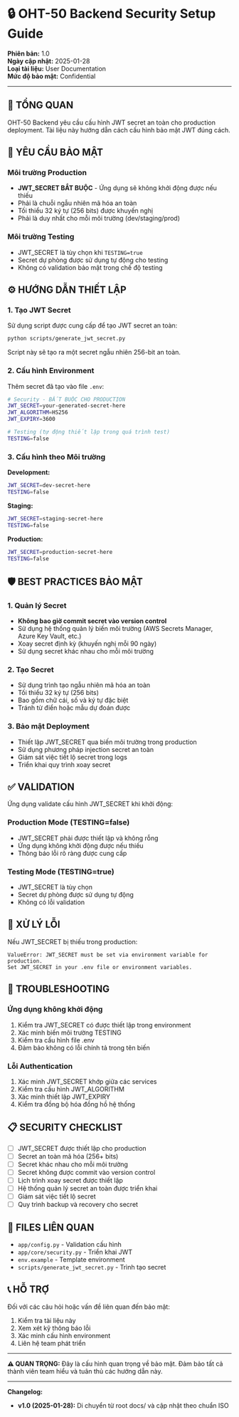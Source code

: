 # 🔒 OHT-50 Backend Security Setup Guide

**Phiên bản:** 1.0  
**Ngày cập nhật:** 2025-01-28  
**Loại tài liệu:** User Documentation  
**Mức độ bảo mật:** Confidential  

---

## 🎯 **TỔNG QUAN**

OHT-50 Backend yêu cầu cấu hình JWT secret an toàn cho production deployment. Tài liệu này hướng dẫn cách cấu hình bảo mật JWT đúng cách.

## 🔐 **YÊU CẦU BẢO MẬT**

### **Môi trường Production**
- **JWT_SECRET BẮT BUỘC** - Ứng dụng sẽ không khởi động được nếu thiếu
- Phải là chuỗi ngẫu nhiên mã hóa an toàn
- Tối thiểu 32 ký tự (256 bits) được khuyến nghị
- Phải là duy nhất cho mỗi môi trường (dev/staging/prod)

### **Môi trường Testing**
- JWT_SECRET là tùy chọn khi `TESTING=true`
- Secret dự phòng được sử dụng tự động cho testing
- Không có validation bảo mật trong chế độ testing

## ⚙️ **HƯỚNG DẪN THIẾT LẬP**

### **1. Tạo JWT Secret**

Sử dụng script được cung cấp để tạo JWT secret an toàn:

```bash
python scripts/generate_jwt_secret.py
```

Script này sẽ tạo ra một secret ngẫu nhiên 256-bit an toàn.

### **2. Cấu hình Environment**

Thêm secret đã tạo vào file `.env`:

```bash
# Security - BẮT BUỘC CHO PRODUCTION
JWT_SECRET=your-generated-secret-here
JWT_ALGORITHM=HS256
JWT_EXPIRY=3600

# Testing (tự động thiết lập trong quá trình test)
TESTING=false
```

### **3. Cấu hình theo Môi trường**

**Development:**
```bash
JWT_SECRET=dev-secret-here
TESTING=false
```

**Staging:**
```bash
JWT_SECRET=staging-secret-here
TESTING=false
```

**Production:**
```bash
JWT_SECRET=production-secret-here
TESTING=false
```

## 🛡️ **BEST PRACTICES BẢO MẬT**

### **1. Quản lý Secret**
- **Không bao giờ commit secret vào version control**
- Sử dụng hệ thống quản lý biến môi trường (AWS Secrets Manager, Azure Key Vault, etc.)
- Xoay secret định kỳ (khuyến nghị mỗi 90 ngày)
- Sử dụng secret khác nhau cho mỗi môi trường

### **2. Tạo Secret**
- Sử dụng trình tạo ngẫu nhiên mã hóa an toàn
- Tối thiểu 32 ký tự (256 bits)
- Bao gồm chữ cái, số và ký tự đặc biệt
- Tránh từ điển hoặc mẫu dự đoán được

### **3. Bảo mật Deployment**
- Thiết lập JWT_SECRET qua biến môi trường trong production
- Sử dụng phương pháp injection secret an toàn
- Giám sát việc tiết lộ secret trong logs
- Triển khai quy trình xoay secret

## ✅ **VALIDATION**

Ứng dụng validate cấu hình JWT_SECRET khi khởi động:

### **Production Mode (TESTING=false)**
- JWT_SECRET phải được thiết lập và không rỗng
- Ứng dụng không khởi động được nếu thiếu
- Thông báo lỗi rõ ràng được cung cấp

### **Testing Mode (TESTING=true)**
- JWT_SECRET là tùy chọn
- Secret dự phòng được sử dụng tự động
- Không có lỗi validation

## 🚨 **XỬ LÝ LỖI**

Nếu JWT_SECRET bị thiếu trong production:

```
ValueError: JWT_SECRET must be set via environment variable for production. 
Set JWT_SECRET in your .env file or environment variables.
```

## 🔧 **TROUBLESHOOTING**

### **Ứng dụng không khởi động**
1. Kiểm tra JWT_SECRET có được thiết lập trong environment
2. Xác minh biến môi trường TESTING
3. Kiểm tra cấu hình file .env
4. Đảm bảo không có lỗi chính tả trong tên biến

### **Lỗi Authentication**
1. Xác minh JWT_SECRET khớp giữa các services
2. Kiểm tra cấu hình JWT_ALGORITHM
3. Xác minh thiết lập JWT_EXPIRY
4. Kiểm tra đồng bộ hóa đồng hồ hệ thống

## 📋 **SECURITY CHECKLIST**

- [ ] JWT_SECRET được thiết lập cho production
- [ ] Secret an toàn mã hóa (256+ bits)
- [ ] Secret khác nhau cho mỗi môi trường
- [ ] Secret không được commit vào version control
- [ ] Lịch trình xoay secret được thiết lập
- [ ] Hệ thống quản lý secret an toàn được triển khai
- [ ] Giám sát việc tiết lộ secret
- [ ] Quy trình backup và recovery cho secret

## 📁 **FILES LIÊN QUAN**

- `app/config.py` - Validation cấu hình
- `app/core/security.py` - Triển khai JWT
- `env.example` - Template environment
- `scripts/generate_jwt_secret.py` - Trình tạo secret

## 📞 **HỖ TRỢ**

Đối với các câu hỏi hoặc vấn đề liên quan đến bảo mật:
1. Kiểm tra tài liệu này
2. Xem xét kỹ thông báo lỗi
3. Xác minh cấu hình environment
4. Liên hệ team phát triển

---

**⚠️ QUAN TRỌNG:** Đây là cấu hình quan trọng về bảo mật. Đảm bảo tất cả thành viên team hiểu và tuân thủ các hướng dẫn này.

---

**Changelog:**
- **v1.0 (2025-01-28):** Di chuyển từ root docs/ và cập nhật theo chuẩn ISO

